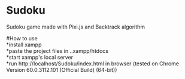 # Sudoku
Sudoku game made with Pixi.js and Backtrack algorithm

#How to use \
*install xampp \
*paste the project files in ..xampp/htdocs \
*start xampp's local server \
*run http://localhost/Sudoku/index.html in browser (tested on Chrome Version 60.0.3112.101 (Official Build) (64-bit))
